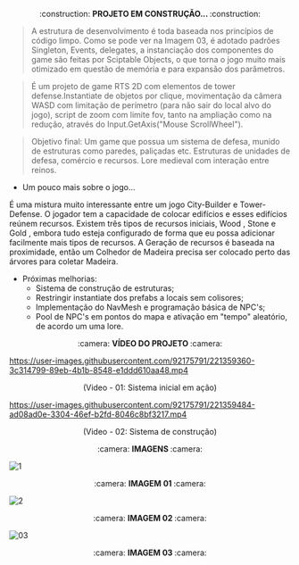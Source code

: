 <p align="center"> 
:construction: <b> PROJETO EM CONSTRUÇÃO... </b> :construction: 
<p>
 
 
> A estrutura de desenvolvimento é toda baseada nos princípios de código limpo. Como se pode ver na Imagem 03, é adotado padrões Singleton, Events, delegates, a instanciação dos componentes do game são feitas por Sciptable Objects, o que torna o jogo muito mais otimizado em questão de memória e para expansão dos parâmetros.

> É um projeto de game RTS 2D com elementos de tower defense.Instantiate de objetos por clique, movimentação da câmera WASD com limitação de perímetro (para não sair do local alvo do jogo), script de zoom com limite fov, tanto na ampliação como na redução, através do Input.GetAxis("Mouse ScrollWheel").

> Objetivo final: Um game que possua um sistema de defesa, munido de estruturas como paredes, paliçadas etc. Estruturas de unidades de defesa, comércio e recursos. Lore medieval com interação entre reinos.

* Um pouco mais sobre o jogo...

É uma mistura muito interessante entre um jogo City-Builder e Tower-Defense. O jogador tem a capacidade de colocar edifícios e esses edifícios reúnem recursos. Existem três tipos de recursos iniciais, Wood , Stone e Gold , embora tudo esteja configurado de forma que eu possa adicionar facilmente mais tipos de recursos. A Geração de recursos é baseada na proximidade, então um Colhedor de Madeira precisa ser colocado perto das árvores para coletar Madeira.


- Próximas melhorias:
  * Sistema de construção de estruturas;
  * Restringir instantiate dos prefabs a locais sem colisores;
  * Implementação do NavMesh e programação básica de NPC's;
  * Pool de NPC's em pontos do mapa e ativação em "tempo" aleatório, de acordo um uma lore.


<p align="center"> 
:camera: <b> VÍDEO DO PROJETO </b> :camera: 
<p>







https://user-images.githubusercontent.com/92175791/221359360-3c314799-89eb-4b1b-8548-e1ddd610aa48.mp4

<p align="center"> (Video - 01: Sistema inicial em ação)<p>


https://user-images.githubusercontent.com/92175791/221359484-ad08ad0e-3304-46ef-b2fd-8046c8bf3217.mp4

<p align="center"> (Video - 02: Sistema de construção)<p>


<p align="center"> 
:camera: <b> IMAGENS </b> :camera: 
<p>

![1](https://user-images.githubusercontent.com/92175791/221359313-e18b70fd-0536-4a28-b65b-4360ff5e1940.png)
<p align="center"> 
:camera: <b> IMAGEM 01 </b> :camera: 
<p>

![2](https://user-images.githubusercontent.com/92175791/221359327-25e71861-1278-49bf-a2d7-9653f0139bee.png)
<p align="center"> 
:camera: <b> IMAGEM 02 </b> :camera: 
<p>

![03](https://user-images.githubusercontent.com/92175791/218512778-d418a2f1-d22e-4eb5-88a0-7a51ed4b1ff4.png)
<p align="center"> 
:camera: <b> IMAGEM 03 </b> :camera: 
<p>

